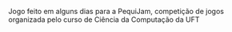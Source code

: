 Jogo feito em alguns dias para a PequiJam, competição de jogos organizada pelo curso de Ciência da Computação da UFT
